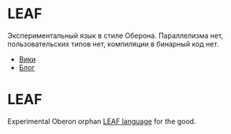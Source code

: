 # LEAF
Экспериментальный язык в стиле Оберона. 
Параллелизма нет, пользовательских типов нет, компиляции в бинарный код нет.
* [Вики](https://github.com/kpmy/leaf/wiki)
* [Блог](https://github.com/kpmy/leaf/wiki/Blog)

# LEAF
Experimental Oberon orphan [LEAF language](https://github.com/kpmy/leaf/wiki) for the good. 
